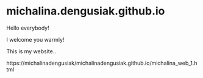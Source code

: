# michalina.dengusiak.github.io
Hello everybody!

I welcome you warmly!

This is my website..

https://michalinadengusiak/michalinadengusiak.github.io/michalina_web_1.html

    
      
